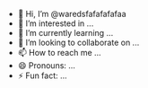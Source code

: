 - 👋 Hi, I’m @waredsfafafafafaa
- 👀 I’m interested in ...
- 🌱 I’m currently learning ...
- 💞️ I’m looking to collaborate on ...
- 📫 How to reach me ...
- 😄 Pronouns: ...
- ⚡ Fun fact: ...

<!---
waredsfafafafafaa/waredsfafafafafaa is a ✨ special ✨ repository because its `README.md` (this file) appears on your GitHub profile.
You can click the Preview link to take a look at your changes.
--->

